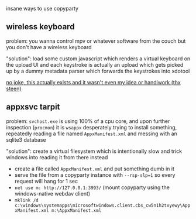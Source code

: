 insane ways to use copyparty


## wireless keyboard

problem: you wanna control mpv or whatever software from the couch but you don't have a wireless keyboard

"solution": load some custom javascript which renders a virtual keyboard on the upload UI and each keystroke is actually an upload which gets picked up by a dummy metadata parser which forwards the keystrokes into xdotool

[no joke, this actually exists and it wasn't even my idea or handiwork (thx steen)](https://github.com/9001/copyparty/blob/hovudstraum/contrib/plugins/meadup.js)


## appxsvc tarpit

problem: `svchost.exe` is using 100% of a cpu core, and upon further inspection (`procmon`) it is `wsappx` desperately trying to install something, repeatedly reading a file named `AppxManifest.xml` and messing with an sqlite3 database

"solution": create a virtual filesystem which is intentionally slow and trick windows into reading it from there instead

* create a file called `AppxManifest.xml` and put something dumb in it
* serve the file from a copyparty instance with `--rsp-slp=1` so every request will hang for 1 sec
* `net use m: http://127.0.0.1:3993/`  (mount copyparty using the windows-native webdav client)
* `mklink /d c:\windows\systemapps\microsoftwindows.client.cbs_cw5n1h2txyewy\AppxManifest.xml m:\AppxManifest.xml`
